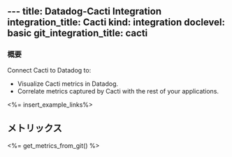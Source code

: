 --- title: Datadog-Cacti Integration integration_title: Cacti kind: integration doclevel: basic
git_integration_title: cacti
---
### 概要

Connect Cacti to Datadog to:

* Visualize Cacti metrics in Datadog.
* Correlate metrics captured by Cacti with the rest of your applications.

<%= insert_example_links%>




## メトリックス

<%= get_metrics_from_git() %>

